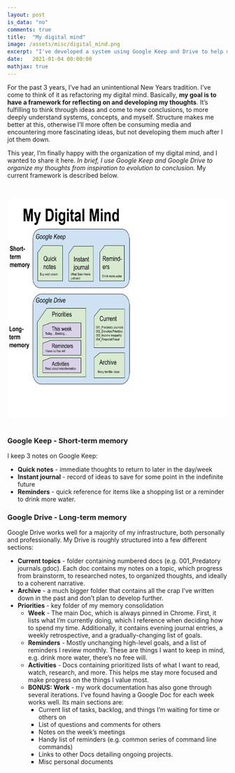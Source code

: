 ```yaml
---
layout: post
is_data: "no"
comments: true
title:  "My digital mind"
image: /assets/misc/digital_mind.png
excerpt: "I've developed a system using Google Keep and Drive to help me more effectively think through ideas and organize my research into different topics."
date:   2021-01-04 00:00:00
mathjax: true
---
```

For the past 3 years, I’ve had an unintentional New Years tradition. I’ve come to think of it as refactoring my digital mind. Basically, <b>my goal is to have a framework for reflecting on and developing my thoughts</b>. It’s fulfilling to think through ideas and come to new conclusions, to more deeply understand systems, concepts, and myself. Structure makes me better at this, otherwise I’ll more often be consuming media and encountering more fascinating ideas, but not developing them much after I jot them down.

This year, I’m finally happy with the organization of my digital mind, and I wanted to share it here. <i>In brief, I use Google Keep and Google Drive to organize my thoughts from inspiration to evolution to conclusion.</i> My current framework is described below.

&nbsp;
&nbsp;
<div class="imgcap" style="text-align:center">
<img src="/assets/misc/digital_mind.png" height="500">
<div class="thecap" style="text-align:center"></div></div>
&nbsp;
&nbsp;

### Google Keep - Short-term memory

I keep 3 notes on Google Keep:
- <b>Quick notes</b> - immediate thoughts to return to later in the day/week
- <b>Instant journal</b> - record of ideas to save for some point in the indefinite future
- <b>Reminders</b> - quick reference for items like a shopping list or a reminder to drink more water.

### Google Drive - Long-term memory

Google Drive works well for a majority of my infrastructure, both personally and professionally. My Drive is roughly structured into a few different sections:
- <b>Current topics</b> - folder containing numbered docs (e.g. 001_Predatory journals.gdoc). Each doc contains my notes on a topic, which progress from brainstorm, to researched notes, to organized thoughts, and ideally to a coherent narrative.
- <b>Archive</b> - a much bigger folder that contains all the crap I’ve written down in the past and don’t plan to develop further.
- <b>Priorities</b> - key folder of my memory consolidation
    - <b>Week</b> - The main Doc, which is always pinned in Chrome. First, it lists what I’m currently doing, which I reference when deciding how to spend my time. Additionally, it contains evening journal entries, a weekly retrospective, and a gradually-changing list of goals.
    - <b>Reminders</b> - Mostly unchanging high-level goals, and a list of reminders I review monthly. These are things I want to keep in mind, e.g. drink more water, there’s no free will.
    - <b>Activities</b> - Docs containing prioritized lists of what I want to read, watch, research, and more. This helps me stay more focused and make progress on the things I value most.
    - <b>BONUS: Work</b> - my work documentation has also gone through several iterations. I’ve found having a Google Doc for each week works well. Its main sections are:
        - Current list of tasks, backlog, and things I’m waiting for time or others on
        - List of questions and comments for others
        - Notes on the week’s meetings
        - Handy list of reminders (e.g. common series of command line commands)
        - Links to other Docs detailing ongoing projects.
        - Misc personal documents
